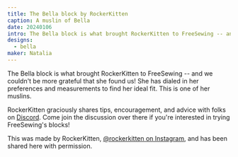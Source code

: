 ```yaml
---
title: The Bella block by RockerKitten
caption: A muslin of Bella
date: 20240106
intro: The Bella block is what brought RockerKitten to FreeSewing -- and we couldn't be more grateful that she found us!
designs:
  - bella
maker: Natalia
---
```


The Bella block is what brought RockerKitten to FreeSewing -- and we couldn't be more grateful that she found us! She has dialed in her preferences and measurements to find her ideal fit. This is one of her muslins.

RockerKitten graciously shares tips, encouragement, and advice with folks on [Discord](https://discord.freesewing.org/). Come join the discussion over there if you're interested in trying FreeSewing's blocks!

This was made by RockerKitten, [@rockerkitten on Instagram](https://www.instagram.com/rockerkitten/), and has been shared here with permission.
